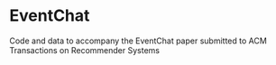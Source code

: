 # EventChat
Code and data to accompany the EventChat paper submitted to ACM Transactions on Recommender Systems
